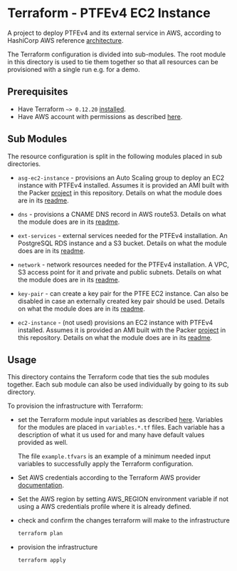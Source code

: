 # Terraform - PTFEv4 EC2 Instance

A project to deploy PTFEv4 and its external service in AWS, according to HashiCorp AWS reference [architecture](https://www.terraform.io/docs/enterprise/before-installing/reference-architecture/aws.html).

The Terraform configuration is divided into sub-modules. The root module in this directory is used to tie them together so that all resources can be provisioned with a single run e.g. for a demo.

## Prerequisites

* Have Terraform `~> 0.12.20` [installed](https://www.terraform.io/downloads.html).
* Have AWS account with permissions as described [here](https://www.terraform.io/docs/enterprise/before-installing/reference-architecture/aws.html#additional-aws-resources).

## Sub Modules

The resource configuration is split in the following modules placed in sub directories.

* `asg-ec2-instance` - provisions an Auto Scaling group to deploy an EC2 instance with PTFEv4 installed. Assumes it is provided an AMI built with the Packer [project](../packer/README.md) in this repository. Details on what the module does are in its [readme](./asg-ec-instance/README.md).

* `dns` - provisions a CNAME DNS record in AWS route53. Details on what the module does are in its [readme](./dns/README.md).

* `ext-services` - external services needed for the PTFEv4 installation. An PostgreSQL RDS instance and a S3 bucket. Details on what the module does are in its [readme](./ext-services/README.md).

* `network` - network resources needed for the PTFEv4 installation. A VPC, S3 access point for it and private and public subnets. Details on what the module does are in its [readme](./network/README.md).

* `key-pair` - can create a key pair for the PTFE EC2 instance. Can also be disabled in case an externally created key pair should be used. Details on what the module does are in its [readme](./key-pair/README.md).

* `ec2-instance` - (not used) provisions an EC2 instance with PTFEv4 installed. Assumes it is provided an AMI built with the Packer [project](../packer/README.md) in this repository. Details on what the module does are in its [readme](./ec-instance/README.md).

## Usage

This directory contains the Terraform code that ties the sub modules together. Each sub module can also be used individually by going to its sub directory.

To provision the infrastructure with Terraform:

- set the Terraform module input variables as described [here](https://www.terraform.io/docs/configuration/variables.html#assigning-values-to-root-module-variables). Variables for the modules are placed in `variables.*.tf` files. Each variable has a description of what it us used for and many have default values provided as well.

  The file `example.tfvars` is an example of a minimum needed input variables to successfully apply the Terraform configuration.

- Set AWS credentials according to the Terraform AWS provider [documentation](https://www.terraform.io/docs/providers/aws/index.html).

- Set the AWS region by setting AWS_REGION environment variable if not using a AWS credentials profile where it is already defined.

- check and confirm the changes terraform will make to the infrastructure
  
  ```bash
  terraform plan
  ```
- provision the infrastructure

  ```bash
  terraform apply
  ```
